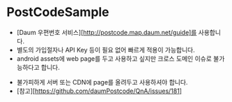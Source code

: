 # PostCodeSample
* [Daum 우편번호 서비스][http://postcode.map.daum.net/guide]를 사용합니다.
* 별도의 가입절자나 API Key 등이 필요 없어 빠르게 적용이 가능합니다.
* android assets에 web page를 두고 사용하고 싶지만 크로스 도메인 이슈로 불가능하다고 합니다.
- 불가피하게 서버 또는 CDN에 page를 올려두고 사용하셔야 합니다.
- [참고][https://github.com/daumPostcode/QnA/issues/181]
